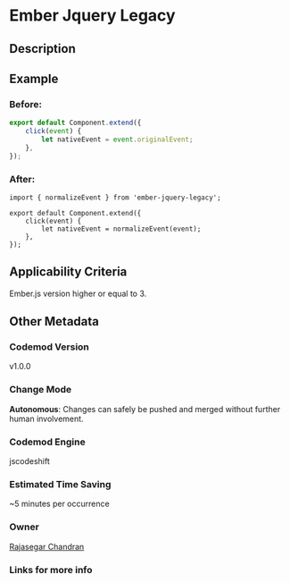# Ember Jquery Legacy

## Description

## Example

### Before:

```jsx
export default Component.extend({
	click(event) {
		let nativeEvent = event.originalEvent;
	},
});
```

### After:

```tsx
import { normalizeEvent } from 'ember-jquery-legacy';

export default Component.extend({
	click(event) {
		let nativeEvent = normalizeEvent(event);
	},
});
```

## Applicability Criteria

Ember.js version higher or equal to 3.

## Other Metadata

### Codemod Version

v1.0.0

### Change Mode

**Autonomous**: Changes can safely be pushed and merged without further human involvement.

### **Codemod Engine**

jscodeshift

### Estimated Time Saving

~5 minutes per occurrence

### Owner

[Rajasegar Chandran](https://github.com/rajasegar)

### Links for more info
